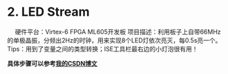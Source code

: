 # 2. LED Stream
　	硬件平台：Virtex-6 FPGA ML605开发板
	项目描述：利用板子上自带66MHz的单极晶振，分频出2Hz的时钟，用来实现8个LED灯依次亮灭，每0.5s亮一个。
	Tips：用到了变量之间的类型转换；ISE工具栏最右边的小灯泡很有用！
  
  **具体步骤可以参考[我的CSDN博文](https://blog.csdn.net/GG_band/article/details/87925194)**